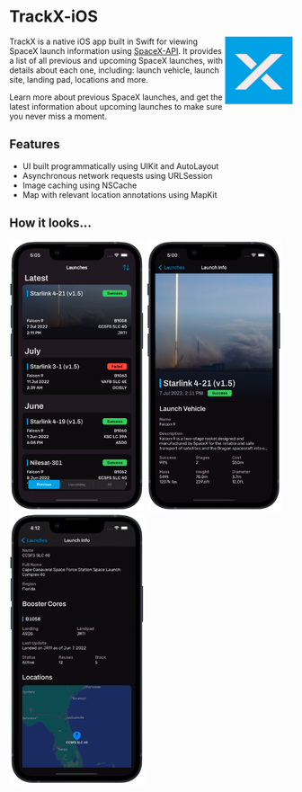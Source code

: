 # TrackX-iOS
<img src="Screenshots/App%20Icon.png" align="right"
     alt="TrackX Icon" width="120" height="120">

TrackX is a native iOS app built in Swift for viewing SpaceX launch information using [SpaceX-API](https://github.com/r-spacex/SpaceX-API). It provides a list of all previous and upcoming SpaceX launches, with details about each one, including: launch vehicle, launch site, landing pad, locations and more.

Learn more about previous SpaceX launches, and get the latest information about upcoming launches to make sure you never miss a moment.

## Features
- UI built programmatically using UIKit and AutoLayout
- Asynchronous network requests using URLSession
- Image caching using NSCache
- Map with relevant location annotations using MapKit

## How it looks...
<p float="left">
  <img src="Screenshots/Main%20List.png" width="240" />
  <img src="Screenshots/Details.png" width="240" /> 
  <img src="Screenshots/Second%20Details.png" width="240" />
</p>

